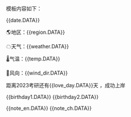 

模板内容如下：

{{date.DATA}} 

🌎地区：{{region.DATA}} 

☁天气：{{weather.DATA}} 

🌡气温：{{temp.DATA}} 

🥭风向：{{wind_dir.DATA}} 

距离2023考研还有{{love_day.DATA}}天 ，成功上岸

{{birthday1.DATA}} 
{{birthday2.DATA}}


{{note_en.DATA}} 
{{note_ch.DATA}}


